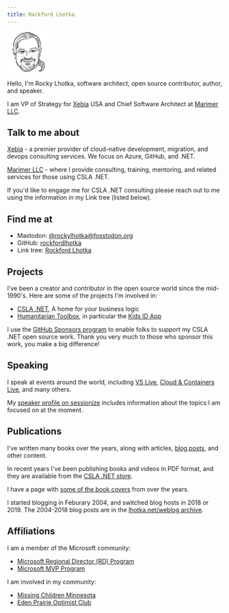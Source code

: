 ```yaml
---
title: Rockford Lhotka
---
```


![Rocky](images/favicon-96x96.png)

Hello, I'm Rocky Lhotka, software architect, open source contributor, author, and speaker.

I am VP of Strategy for [Xebia](https://xebia.com/) USA and Chief Software Architect at [Marimer LLC](https://cslanet.com).

## Talk to me about

[Xebia](https://xebia.com/) - a premier provider of cloud-native development, migration, and devops consulting services. We focus on Azure, GitHub, and .NET.

[Marimer LLC](https://cslanet.com) - where I provide consulting, training, mentoring, and related services for those using CSLA .NET.

If you'd like to engage me for CSLA .NET consulting please reach out to me using the information in my Link tree (listed below).

## Find me at

* Mastodon: [@rockylhotka@fosstodon.org](https://fosstodon.org/@rockylhotka)
* GitHub: [rockfordlhotka](https://github.com/rockfordlhotka)
* Link tree: [Rockford Lhotka](https://linktr.ee/rockylhotka)

## Projects

I've been a creator and contributor in the open source world since the mid-1990's. Here are some of the projects I'm involved in:

* [CSLA .NET](https://cslanet.com), A home for your business logic
* [Humanitarian Toolbox](http://www.htbox.org), in particular the [Kids ID App](https://github.com/HTBox/MobileKidsIdApp)

I use the [GitHub Sponsors program](https://github.com/sponsors/rockfordlhotka) to enable folks to support my CSLA .NET open source work. Thank you very much to those who sponsor this work, you make a big difference!

## Speaking

I speak at events around the world, including [VS Live](https://vslive.com), [Cloud & Containers Live](https://cclive360.com/), and many others.

My [speaker profile on sessionize](https://sessionize.com/rockfordlhotka/) includes information about the topics I am focused on at the moment.

## Publications

I've written many books over the years, along with articles, [blog posts](https://blog.lhotka.net), and other content. 

In recent years I've been publishing books and videos in PDF format, and they are available from the [CSLA .NET store](https://store.lhotka.net).

I have a page with [some of the book covers](books.md) from over the years.

I started blogging in Feburary 2004, and switched blog hosts in 2018 or 2019. The 2004-2018 blog posts are in the [lhotka.net/weblog archive](https://lhotka.net/weblog/index.html).

## Affiliations

I am a member of the Microsoft community:

* [Microsoft Regional Director (RD) Program](https://rd.microsoft.com/en-us/)
* [Microsoft MVP Program](https://mvp.microsoft.com/)

I am involved in my community:

* [Missing Children Minnesota](http://missingchildrenmn.com/)
* [Eden Prairie Optimist Club](https://www.facebook.com/EPOptimists)
